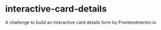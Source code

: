 # interactive-card-details
A challenge to build an interactive card details form by Frontendmentor.io
